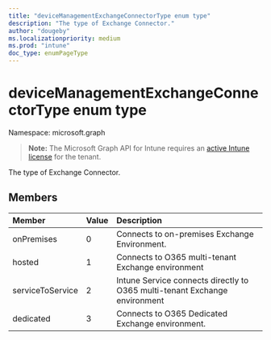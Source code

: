 ```yaml
---
title: "deviceManagementExchangeConnectorType enum type"
description: "The type of Exchange Connector."
author: "dougeby"
ms.localizationpriority: medium
ms.prod: "intune"
doc_type: enumPageType
---
```


# deviceManagementExchangeConnectorType enum type

Namespace: microsoft.graph

> **Note:** The Microsoft Graph API for Intune requires an [active Intune license](https://go.microsoft.com/fwlink/?linkid=839381) for the tenant.

The type of Exchange Connector.

## Members
|Member|Value|Description|
|:---|:---|:---|
|onPremises|0|Connects to on-premises Exchange Environment.|
|hosted|1|Connects to O365 multi-tenant Exchange environment|
|serviceToService|2|Intune Service connects directly to O365 multi-tenant Exchange environment|
|dedicated|3|Connects to O365 Dedicated Exchange environment.|




